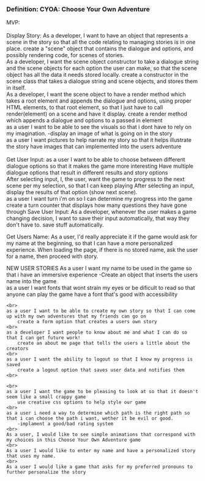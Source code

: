 <h3>Definition: CYOA: Choose Your Own Adventure</h3>
MVP:
<br>
<br>
Display Story:
As a developer, I want to have an object that represents a scene in the story so that all the code relating to managing stories
is in one place.
    create a "scene" object that contains the dialogue and options, and possibly rendering code, for scenes of stories.
<br>
As a developer, I want the scene object constructor to take a dialogue string and the scene objects for each
option the user can make, so that the scene object has all the data it needs stored locally.
    create a constructor in the scene class that takes a dialogue string and scene objects, and stores them in itself.
<br>
As a developer, I want the scene object to have a render method which takes a root element and appends the dialogue and options, using proper HTML elements, to that root element, so that I just have to call render(element) on a scene and have it display.
    create a render method which appends a dialogue and options to a passed in element
<br>
as a user I want to be able to see the visuals so that i dont have to rely on my imagination.
    -display an image of what is going on in the story
<br>
as a user I want pictures to help narrate my story so that it helps illustrate the story
    have images that can implemented into the users adventure
<br>
<br>
Get User Input:
as a user I want to be able to choose between different dialogue options so that it makes the game more interesting
    Have multiple dialogue options that result in different results and story options
<br>
After selecting input, I, the user, want the game to progress to the next scene per my selection, so that I can keep playing
    After selecting an input, display the results of that option (show next scene).
<br>
as a user I want turn i'm on so I can determine my progress into the game
        create a turn counter that displays how many questions they have gone through
Save User Input:
As a developer, whenever the user makes a game changing decision, I want to save their input automatically, that way they don't have to.
    save stuff automatically.

Get Users Name:
As a user, I'd really appreciate it if the game would ask for my name at the beginning, so that I can have a more personalized experience.
    When loading the page, if there is no stored name, ask the user for a name, then proceed with story.
<br>

NEW USER STORIES
    As a user I want my name to be used in the game so that i have an immersive experience
        -Create an object that inserts the users name into the game
    <br>
    as a user I want fonts that wont strain my eyes or be dificult to read so that anyone can play the game
        have a font that's good with accessibility
    <br>
    
    <br>
    as a user I want to be able to create my own story so that I can come up with my own adventures that my friends can go on
        create a form option that creates a users own story
    <br>
    as a developer I want people to know about me and what I can do so that I can get future work!
        create an about me page that tells the users a little about the creators
    <br>
    as a user I want the ability to logout so that I know my progress is saved
        create a logout option that saves user data and notifies them
    <br>
    
    <br>
    as a user I want the game to be pleasing to look at so that it doesn't seem like a small crappy game
        use creative css options to help style our game
    <br>
    as a user i need a way to determine which path is the right path so that i can choose the path i want, wether it be evil or good.
        -implament a good/bad rating system
    <br>
    As a user, I would like to see simple animations that correspond with my choices in this Choose Your Own Adventure game
    <br>
    As a user I would like to enter my name and have a personalized story that uses my name.
    <br>
    As a user I would like a game that asks for my preferred pronouns to further personalize the story
